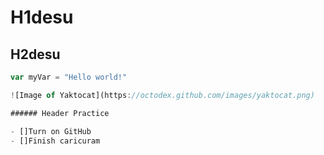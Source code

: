 # H1desu
## H2desu


```javascript
var myVar = "Hello world!"

![Image of Yaktocat](https://octodex.github.com/images/yaktocat.png)

###### Header Practice

- []Turn on GitHub
- []Finish caricuram
